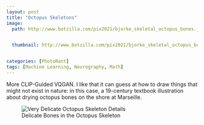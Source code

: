 ```yaml
---
layout: post
title: "Octopus Skeletons"
image:
  path: http://www.botzilla.com/pix2021/bjorke_skeletal_octopus_bones.jpg


  thumbnail: http://www.botzilla.com/pix2021/bjorke_skeletal_octopus_bones.jpg


categories: [PhotoRant]
tags: [Machine Learning, Neurography, Math]
---
```


More CLIP-Guided VQGAN. I like that it can guess at how to draw things that might not exist in nature: in this case, a 19-century textbook illustration about drying octopus bones on the shore at Marseille.

<!--more-->

<figure class="align-center">
<img alt="Very Delicate Octopus Skeleton Details" src="http://www.botzilla.com/pix2021/very_delicate_0053.jpg">
<figcaption>Delicate Bones in the Octopus Skeleton</figcaption>
</figure>
